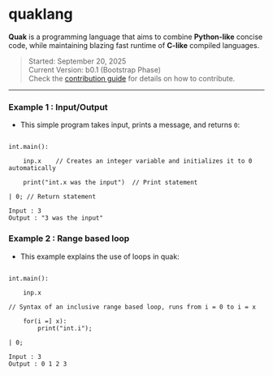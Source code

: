 # quaklang

**Quak** is a programming language that aims to combine **Python-like** concise code,
while maintaining blazing fast runtime of **C-like** compiled languages.

> Started: September 20, 2025  
> Current Version: b0.1 (Bootstrap Phase)  
> Check the [contribution guide](https://github.com/quak-oss/quaklang/blob/main/CONTRIBUTING.md) for details on how to contribute.

---

### Example 1 : Input/Output

-  This simple program takes input, prints a message, and returns `0`:

```quak

int.main():

    inp.x    // Creates an integer variable and initializes it to 0 automatically

    print("int.x was the input")  // Print statement

| 0; // Return statement

```
```quak
Input : 3
Output : "3 was the input"
```

### Example 2 : Range based loop
- This example explains the use of loops in quak:

```quak

int.main():

    inp.x

// Syntax of an inclusive range based loop, runs from i = 0 to i = x

    for(i =] x):
        print("int.i");

| 0;

```
```quak
Input : 3
Output : 0 1 2 3 
